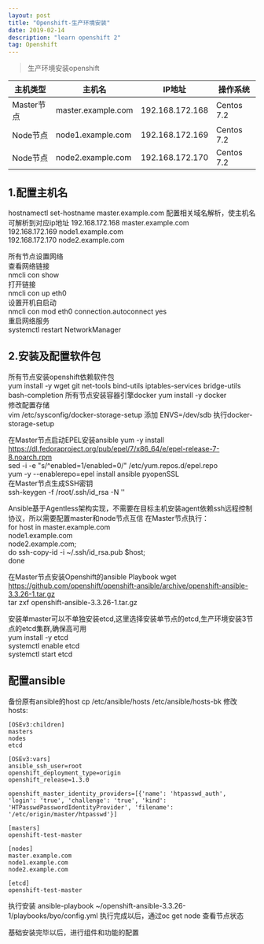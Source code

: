 ```yaml
---
layout: post
title: "Openshift-生产环境安装"
date: 2019-02-14  
description: "learn openshift 2"
tag: Openshift
---  
```


> 生产环境安装openshift

| 主机类型 | 主机名 | IP地址 | 操作系统 |  
| --- | --- | --- | --- |  
| Master节点 | master.example.com | 192.168.172.168 | Centos 7.2 |
| Node节点 | node1.example.com | 192.168.172.169 | Centos 7.2 |
| Node节点 | node2.example.com | 192.168.172.170 | Centos 7.2 |
  
## 1.配置主机名

hostnamectl set-hostname master.example.com
配置相关域名解析，使主机名可解析到对应ip地址
192.168.172.168  master.example.com  
192.168.172.169  node1.example.com  
192.168.172.170  node2.example.com  

所有节点设置网络  
查看网络链接  
nmcli con show  
打开链接  
nmcli con up eth0  
设置开机自启动  
nmcli con mod eth0 connection.autoconnect yes  
重启网络服务  
systemctl restart NetworkManager  
  
## 2.安装及配置软件包  

所有节点安装openshift依赖软件包  
yum install -y wget git net-tools bind-utils iptables-services bridge-utils bash-completion
所有节点安装容器引擎docker
yum install -y docker  
修改配置存储  
vim /etc/sysconfig/docker-storage-setup
添加 ENVS=/dev/sdb
执行docker-storage-setup
  
在Master节点启动EPEL安装ansible
yum -y install https://dl.fedoraproject.org/pub/epel/7/x86_64/e/epel-release-7-8.noarch.rpm  
sed -i -e "s/^enabled=1/enabled=0/" /etc/yum.repos.d/epel.repo  
yum -y --enablerepo=epel install ansible pyopenSSL  
在Master节点生成SSH密钥  
ssh-keygen -f /root/.ssh/id_rsa -N ''  

Ansible基于Agentless架构实现，不需要在目标主机安装agent依赖ssh远程控制协议，所以需要配置master和node节点互信
在Master节点执行：  
for host in master.example.com \
node1.example.com \
node2.example.com; \
do ssh-copy-id -i ~/.ssh/id_rsa.pub $host; \
done

在Master节点安装Openshift的ansible Playbook
wget https://github.com/openshift/openshift-ansible/archive/openshift-ansible-3.3.26-1.tar.gz  
tar zxf openshift-ansible-3.3.26-1.tar.gz  

安装单master可以不单独安装etcd,这里选择安装单节点的etcd,生产环境安装3节点的etcd集群,确保高可用  
yum install -y etcd  
systemctl enable etcd  
systemctl start etcd  

## 配置ansible  

备份原有ansible的host
cp /etc/ansible/hosts /etc/ansible/hosts-bk
修改hosts:

```hosts文件
[OSEv3:children]
masters
nodes
etcd

[OSEv3:vars]
ansible_ssh_user=root
openshift_deployment_type=origin
openshift_release=1.3.0

openshift_master_identity_providers=[{'name': 'htpasswd_auth', 'login': 'true', 'challenge': 'true', 'kind': 'HTPasswdPasswordIdentityProvider', 'filename': '/etc/origin/master/htpasswd'}]

[masters]
openshift-test-master

[nodes]
master.example.com  
node1.example.com  
node2.example.com

[etcd]
openshift-test-master
```

执行安装
ansible-playbook ~/openshift-ansible-3.3.26-1/playbooks/byo/config.yml
执行完成以后，通过oc get node 查看节点状态  

基础安装完毕以后，进行组件和功能的配置
